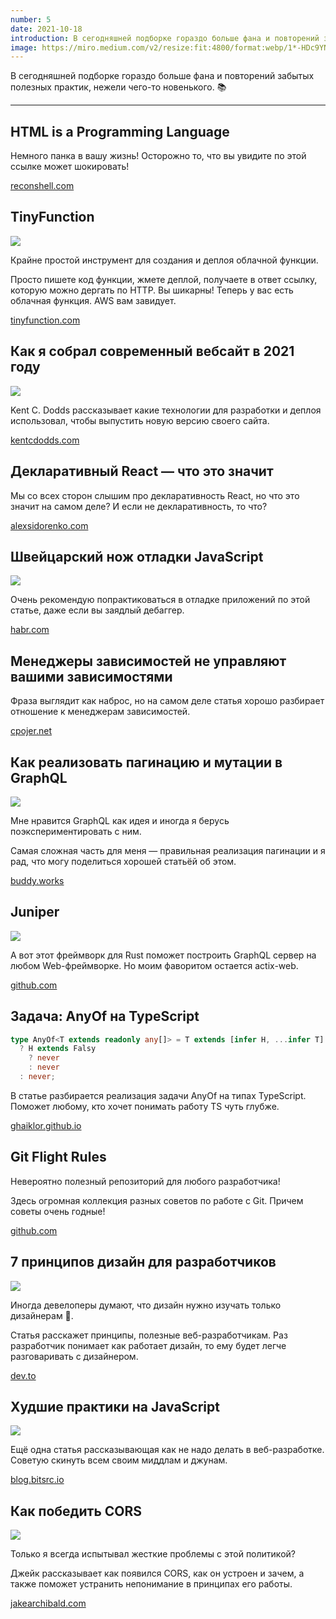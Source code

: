 ```yaml
---
number: 5
date: 2021-10-18
introduction: В сегодняшней подборке гораздо больше фана и повторений забытых полезных практик, нежели чего-то новенького. 📚
image: https://miro.medium.com/v2/resize:fit:4800/format:webp/1*-HDc9YNVH0HzLoxhJYrRCA.jpeg
---
```


В сегодняшней подборке гораздо больше фана и повторений забытых полезных практик, нежели чего-то новенького. 📚

<hr />

## HTML is a Programming Language

Немного панка в вашу жизнь! Осторожно то, что вы увидите по этой ссылке может шокировать!

[reconshell.com](https://reconshell.com/html-is-a-programming-language/)

## TinyFunction

![](http://www.tinyfunction.com/cover-photo.png)

Крайне простой инструмент для создания и деплоя облачной функции.

Просто пишете код функции, жмете деплой, получаете в ответ ссылку, которую можно дергать по HTTP. Вы шикарны! Теперь у вас есть облачная функция. AWS вам завидует.

[tinyfunction.com](https://tinyfunction.com/)

## Как я собрал современный вебсайт в 2021 году

![](https://res.cloudinary.com/kentcdodds-com/image/upload/kentcdodds.com/content/blog/how-i-built-a-modern-website-in-2021/deployment-pipeline-dark)

Kent C. Dodds рассказывает какие технологии для разработки и деплоя использовал, чтобы выпустить новую версию своего сайта.

[kentcdodds.com](https://kentcdodds.com/blog/how-i-built-a-modern-website-in-2021)

## Декларативный React — что это значит

Мы со всех сторон слышим про декларативность React, но что это значит на самом деле? И если не декларативность, то что?

[alexsidorenko.com](https://alexsidorenko.com/blog/react-is-declarative-what-does-it-mean/)

## Швейцарский нож отладки JavaScript

![](https://habrastorage.org/webt/mh/sr/np/mhsrnpdb304jvpo9pekwlmfpuji.png)

Очень рекомендую попрактиковаться в отладке приложений по этой статье, даже если вы заядлый дебаггер.

[habr.com](https://habr.com/ru/company/vk/blog/557386/)

## Менеджеры зависимостей не управляют вашими зависимостями

Фраза выглядит как наброс, но на самом деле статья хорошо разбирает отношение к менеджерам зависимостей.

[cpojer.net](https://cpojer.net/posts/dependency-managers-dont-manage-your-dependencies)

## Как реализовать пагинацию и мутации в GraphQL

![](https://buddy.works/tutorials/assets/posts/how-to-implement-pagination-and-mutation-in-graphql/first-offset-approach.png)

Мне нравится GraphQL как идея и иногда я берусь поэкспериментировать с ним.

Самая сложная часть для меня — правильная реализация пагинации и я рад, что могу поделиться хорошей статьёй об этом.

[buddy.works](https://buddy.works/tutorials/how-to-implement-pagination-and-mutation-in-graphql)

## Juniper

![](https://opengraph.githubassets.com/cad58447e03d995b4d1b854b7f98b43edb04f057dfb93596bf1dcf2697e4e008/graphql-rust/juniper)

А вот этот фреймворк для Rust поможет построить GraphQL сервер на любом Web-фреймворке. Но моим фаворитом остается actix-web.

[github.com](https://github.com/graphql-rust/juniper)

## Задача: AnyOf на TypeScript

```ts
type AnyOf<T extends readonly any[]> = T extends [infer H, ...infer T]
  ? H extends Falsy
    ? never
    : never
  : never;
```

В статье разбирается реализация задачи AnyOf на типах TypeScript. Поможет любому, кто хочет понимать работу TS чуть глубже.

[ghaiklor.github.io](https://ghaiklor.github.io/type-challenges-solutions/ru/medium-anyof.html)

## Git Flight Rules

Невероятно полезный репозиторий для любого разработчика!

Здесь огромная коллекция разных советов по работе с Git. Причем советы очень годные!

[github.com](https://github.com/k88hudson/git-flight-rules/blob/master/README_ru.md)

## 7 принципов дизайн для разработчиков

![](https://res.cloudinary.com/practicaldev/image/fetch/s--pLMqx0hU--/c_limit%2Cf_auto%2Cfl_progressive%2Cq_auto%2Cw_880/https://dev-to-uploads.s3.amazonaws.com/uploads/articles/ocy60cn1i67ywxj4z6g2.png)

Иногда девелоперы думают, что дизайн нужно изучать только дизайнерам 🙂.

Статья расскажет принципы, полезные веб-разработчикам. Раз разработчик понимает как работает дизайн, то ему будет легче разговаривать с дизайнером.

[dev.to](https://dev.to/stackbit/7-design-principles-for-developers-4efa)

## Худшие практики на JavaScript

![](https://miro.medium.com/v2/resize:fit:4800/format:webp/1*-HDc9YNVH0HzLoxhJYrRCA.jpeg)

Ещё одна статья рассказывающая как не надо делать в веб-разработке. Советую скинуть всем своим миддлам и джунам.

[blog.bitsrc.io](https://blog.bitsrc.io/javascript-worst-practices-dc78e19d6f12)

## Как победить CORS

![](https://jakearchibald.com/c/img-4a630bc8.png)

Только я всегда испытывал жесткие проблемы с этой политикой?

Джейк рассказывает как появился CORS, как он устроен и зачем, а также поможет устранить непонимание в принципах его работы.

[jakearchibald.com](https://jakearchibald.com/2021/cors/)
